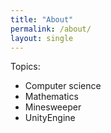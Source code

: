 ```yaml
---
title: "About"
permalink: /about/
layout: single
---
```


Topics:
- Computer science
- Mathematics
- Minesweeper
- UnityEngine
